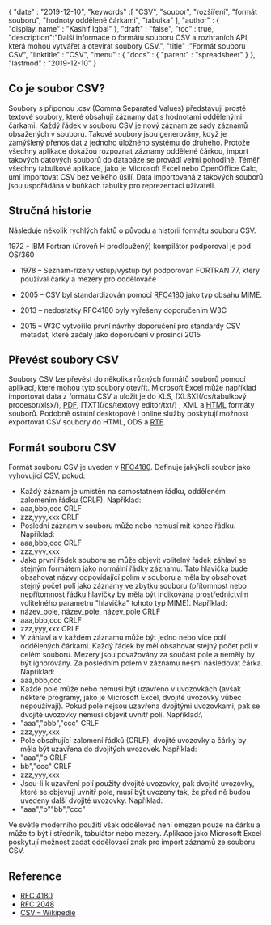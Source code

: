 {
  "date" : "2019-12-10",
  "keywords" :[ "CSV", "soubor", "rozšíření", "formát souboru", "hodnoty oddělené čárkami", "tabulka" ],
  "author" : {
    "display_name" : "Kashif Iqbal"
},
  "draft" : "false",
  "toc" : true,
  "description":"Další informace o formátu souboru CSV a rozhraních API, která mohou vytvářet a otevírat soubory CSV.",
  "title" :"Formát souboru CSV",
  "linktitle" : "CSV",
  "menu" : {
    "docs" : {
      "parent" : "spreadsheet"
}
},
  "lastmod" : "2019-12-10"
}

## Co je soubor CSV?

Soubory s příponou .csv (Comma Separated Values) představují prosté textové soubory, které obsahují záznamy dat s hodnotami oddělenými čárkami. Každý řádek v souboru CSV je nový záznam ze sady záznamů obsažených v souboru. Takové soubory jsou generovány, když je zamýšlený přenos dat z jednoho úložného systému do druhého. Protože všechny aplikace dokážou rozpoznat záznamy oddělené čárkou, import takových datových souborů do databáze se provádí velmi pohodlně. Téměř všechny tabulkové aplikace, jako je Microsoft Excel nebo OpenOffice Calc, umí importovat CSV bez velkého úsilí. Data importovaná z takových souborů jsou uspořádána v buňkách tabulky pro reprezentaci uživateli.

## Stručná historie ##

Následuje několik rychlých faktů o původu a historii formátu souboru CSV.

1972 - IBM Fortran (úroveň H prodloužený) kompilátor podporoval je pod OS/360

* 1978 – Seznam-řízený vstup/výstup byl podporován FORTRAN 77, který používal čárky a mezery pro oddělovače

* 2005 – CSV byl standardizován pomocí [RFC4180](https://tools.ietf.org/html/rfc4180) jako typ obsahu MIME.

* 2013 – nedostatky RFC4180 byly vyřešeny doporučením W3C

* 2015 – W3C vytvořilo první návrhy doporučení pro standardy CSV metadat, které začaly jako doporučení v prosinci 2015

## Převést soubory CSV ##

Soubory CSV lze převést do několika různých formátů souborů pomocí aplikací, které mohou tyto soubory otevřít. Microsoft Excel může například importovat data z formátu CSV a uložit je do XLS, [XLSX](/cs/tabulkový procesor/xlsx/), [PDF](/cs/pdf/), [TXT](/cs/textový editor/txt/) , XML a [HTML](/cs/web/html/) formáty souborů. Podobně ostatní desktopové i online služby poskytují možnost exportovat CSV soubory do HTML, ODS a [RTF](/cs/word-processing/rtf/).

## Formát souboru CSV ##

Formát souboru CSV je uveden v [RFC4180](https://tools.ietf.org/html/rfc4180). Definuje jakýkoli soubor jako vyhovující CSV, pokud:

* Každý záznam je umístěn na samostatném řádku, odděleném zalomením řádku (CRLF). Například:
* aaa,bbb,ccc CRLF
* zzz,yyy,xxx CRLF
* Poslední záznam v souboru může nebo nemusí mít konec řádku. Například:
* aaa,bbb,ccc CRLF
* zzz,yyy,xxx
* Jako první řádek souboru se může objevit volitelný řádek záhlaví se stejným formátem jako normální řádky záznamu. Tato hlavička bude obsahovat názvy odpovídající polím v souboru a měla by obsahovat stejný počet polí jako záznamy ve zbytku souboru (přítomnost nebo nepřítomnost řádku hlavičky by měla být indikována prostřednictvím volitelného parametru "hlavička" tohoto typ MIME). Například:
* název_pole, název_pole, název_pole CRLF
* aaa,bbb,ccc CRLF
* zzz,yyy,xxx CRLF
* V záhlaví a v každém záznamu může být jedno nebo více polí oddělených čárkami. Každý řádek by měl obsahovat stejný počet polí v celém souboru. Mezery jsou považovány za součást pole a neměly by být ignorovány. Za posledním polem v záznamu nesmí následovat čárka. Například:
* aaa,bbb,ccc
* Každé pole může nebo nemusí být uzavřeno v uvozovkách (avšak některé programy, jako je Microsoft Excel, dvojité uvozovky vůbec nepoužívají). Pokud pole nejsou uzavřena dvojitými uvozovkami, pak se dvojité uvozovky nemusí objevit uvnitř polí. Například:\
* "aaa","bbb","ccc" CRLF
* zzz,yyy,xxx
* Pole obsahující zalomení řádků (CRLF), dvojité uvozovky a čárky by měla být uzavřena do dvojitých uvozovek. Například:
* "aaa","b CRLF
* bb","ccc" CRLF
* zzz,yyy,xxx
* Jsou-li k uzavření polí použity dvojité uvozovky, pak dvojité uvozovky, které se objevují uvnitř pole, musí být uvozeny tak, že před ně budou uvedeny další dvojité uvozovky. Například:
* "aaa","b""bb","ccc"

Ve světle moderního použití však oddělovač není omezen pouze na čárku a může to být i středník, tabulátor nebo mezery. Aplikace jako Microsoft Excel poskytují možnost zadat oddělovací znak pro import záznamů ze souboru CSV.

## Reference

* [RFC 4180](https://tools.ietf.org/html/rfc4180)
* [RFC 2048](https://tools.ietf.org/html/rfc2048)
* [CSV – Wikipedie](https://en.wikipedia.org/wiki/Comma-separated_values)

